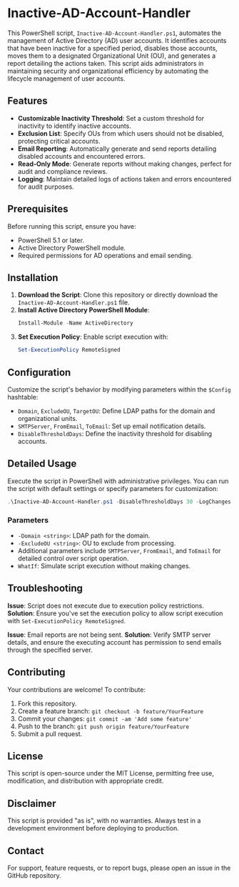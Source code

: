
# Inactive-AD-Account-Handler

This PowerShell script, `Inactive-AD-Account-Handler.ps1`, automates the management of Active Directory (AD) user accounts. It identifies accounts that have been inactive for a specified period, disables those accounts, moves them to a designated Organizational Unit (OU), and generates a report detailing the actions taken. This script aids administrators in maintaining security and organizational efficiency by automating the lifecycle management of user accounts.

## Features

- **Customizable Inactivity Threshold**: Set a custom threshold for inactivity to identify inactive accounts.
- **Exclusion List**: Specify OUs from which users should not be disabled, protecting critical accounts.
- **Email Reporting**: Automatically generate and send reports detailing disabled accounts and encountered errors.
- **Read-Only Mode**: Generate reports without making changes, perfect for audit and compliance reviews.
- **Logging**: Maintain detailed logs of actions taken and errors encountered for audit purposes.

## Prerequisites

Before running this script, ensure you have:

- PowerShell 5.1 or later.
- Active Directory PowerShell module.
- Required permissions for AD operations and email sending.

## Installation

1. **Download the Script**: Clone this repository or directly download the `Inactive-AD-Account-Handler.ps1` file.
2. **Install Active Directory PowerShell Module**:
   ```powershell
   Install-Module -Name ActiveDirectory
   ```
3. **Set Execution Policy**: Enable script execution with:
   ```powershell
   Set-ExecutionPolicy RemoteSigned
   ```

## Configuration

Customize the script's behavior by modifying parameters within the `$Config` hashtable:

- `Domain`, `ExcludeOU`, `TargetOU`: Define LDAP paths for the domain and organizational units.
- `SMTPServer`, `FromEmail`, `ToEmail`: Set up email notification details.
- `DisableThresholdDays`: Define the inactivity threshold for disabling accounts.

## Detailed Usage

Execute the script in PowerShell with administrative privileges. You can run the script with default settings or specify parameters for customization:

```powershell
.\Inactive-AD-Account-Handler.ps1 -DisableThresholdDays 30 -LogChanges
```

### Parameters

- `-Domain <string>`: LDAP path for the domain.
- `-ExcludeOU <string>`: OU to exclude from processing.
- Additional parameters include `SMTPServer`, `FromEmail`, and `ToEmail` for detailed control over script operation.
- `WhatIf`: Simulate script execution without making changes.

## Troubleshooting

**Issue**: Script does not execute due to execution policy restrictions.
**Solution**: Ensure you've set the execution policy to allow script execution with `Set-ExecutionPolicy RemoteSigned`.

**Issue**: Email reports are not being sent.
**Solution**: Verify SMTP server details, and ensure the executing account has permission to send emails through the specified server.

## Contributing

Your contributions are welcome! To contribute:

1. Fork this repository.
2. Create a feature branch: `git checkout -b feature/YourFeature`
3. Commit your changes: `git commit -am 'Add some feature'`
4. Push to the branch: `git push origin feature/YourFeature`
5. Submit a pull request.

## License

This script is open-source under the MIT License, permitting free use, modification, and distribution with appropriate credit.

## Disclaimer

This script is provided "as is", with no warranties. Always test in a development environment before deploying to production.

## Contact

For support, feature requests, or to report bugs, please open an issue in the GitHub repository.
